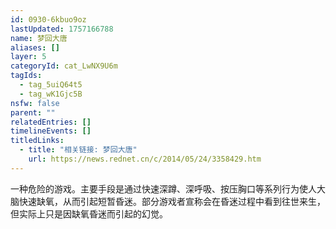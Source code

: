 ```yaml
---
id: 0930-6kbuo9oz
lastUpdated: 1757166788
name: 梦回大唐
aliases: []
layer: 5
categoryId: cat_LwNX9U6m
tagIds:
  - tag_5uiQ64t5
  - tag_wK1Gjc5B
nsfw: false
parent: ""
relatedEntries: []
timelineEvents: []
titledLinks:
  - title: "相关链接: 梦回大唐"
    url: https://news.rednet.cn/c/2014/05/24/3358429.htm
---
```


一种危险的游戏。主要手段是通过快速深蹲、深呼吸、按压胸口等系列行为使人大脑快速缺氧，从而引起短暂昏迷。部分游戏者宣称会在昏迷过程中看到往世来生，但实际上只是因缺氧昏迷而引起的幻觉。